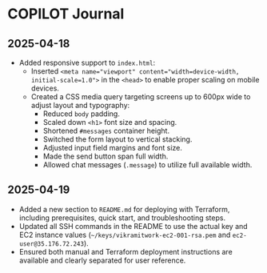 # COPILOT Journal

## 2025-04-18
- Added responsive support to `index.html`:
  - Inserted `<meta name="viewport" content="width=device-width, initial-scale=1.0">` in the `<head>` to enable proper scaling on mobile devices.
  - Created a CSS media query targeting screens up to 600px wide to adjust layout and typography:
    - Reduced `body` padding.
    - Scaled down `<h1>` font size and spacing.
    - Shortened `#messages` container height.
    - Switched the form layout to vertical stacking.
    - Adjusted input field margins and font size.
    - Made the send button span full width.
    - Allowed chat messages (`.message`) to utilize full available width.

## 2025-04-19
- Added a new section to `README.md` for deploying with Terraform, including prerequisites, quick start, and troubleshooting steps.
- Updated all SSH commands in the README to use the actual key and EC2 instance values (`~/keys/vikramitwork-ec2-001-rsa.pem` and `ec2-user@35.176.72.243`).
- Ensured both manual and Terraform deployment instructions are available and clearly separated for user reference.